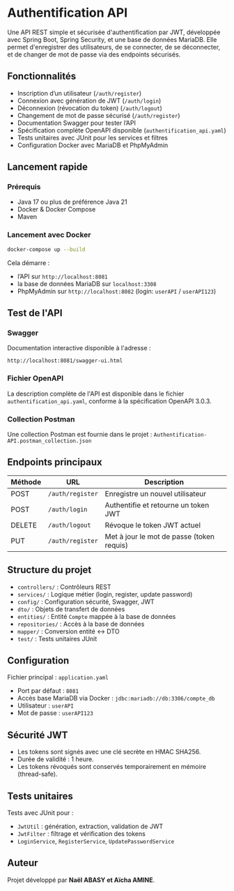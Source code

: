 # Authentification API

Une API REST simple et sécurisée d'authentification par JWT, développée avec Spring Boot, Spring Security, et une base de données MariaDB. Elle permet d'enregistrer des utilisateurs, de se connecter, de se déconnecter, et de changer de mot de passe via des endpoints sécurisés.

## Fonctionnalités

- Inscription d’un utilisateur (`/auth/register`)
- Connexion avec génération de JWT (`/auth/login`)
- Déconnexion (révocation du token) (`/auth/logout`)
- Changement de mot de passe sécurisé (`/auth/register`)
- Documentation Swagger pour tester l’API
- Spécification complète OpenAPI disponible (`authentification_api.yaml`)
- Tests unitaires avec JUnit pour les services et filtres
- Configuration Docker avec MariaDB et PhpMyAdmin

## Lancement rapide

### Prérequis

- Java 17 ou plus de préférence Java 21
- Docker & Docker Compose
- Maven

### Lancement avec Docker

```bash
docker-compose up --build
```

Cela démarre :

- l’API sur `http://localhost:8081`
- la base de données MariaDB sur `localhost:3308`
- PhpMyAdmin sur `http://localhost:8082` (login: `userAPI` / `userAPI123`)

## Test de l'API

### Swagger

Documentation interactive disponible à l'adresse :

```
http://localhost:8081/swagger-ui.html
```

### Fichier OpenAPI

La description complète de l'API est disponible dans le fichier `authentification_api.yaml`, conforme à la spécification OpenAPI 3.0.3.

### Collection Postman

Une collection Postman est fournie dans le projet : `Authentification-API.postman_collection.json`

## Endpoints principaux

| Méthode | URL              | Description                               |
| ------- | ---------------- | ----------------------------------------- |
| POST    | `/auth/register` | Enregistre un nouvel utilisateur          |
| POST    | `/auth/login`    | Authentifie et retourne un token JWT      |
| DELETE  | `/auth/logout`   | Révoque le token JWT actuel               |
| PUT     | `/auth/register` | Met à jour le mot de passe (token requis) |

## Structure du projet

- `controllers/` : Contrôleurs REST
- `services/` : Logique métier (login, register, update password)
- `config/` : Configuration sécurité, Swagger, JWT
- `dto/` : Objets de transfert de données
- `entities/` : Entité `Compte` mappée à la base de données
- `repositories/` : Accès à la base de données
- `mapper/` : Conversion entité ↔ DTO
- `test/` : Tests unitaires JUnit

## Configuration

Fichier principal : `application.yaml`

- Port par défaut : `8081`
- Accès base MariaDB via Docker : `jdbc:mariadb://db:3306/compte_db`
- Utilisateur : `userAPI`
- Mot de passe : `userAPI123`

## Sécurité JWT

- Les tokens sont signés avec une clé secrète en HMAC SHA256.
- Durée de validité : 1 heure.
- Les tokens révoqués sont conservés temporairement en mémoire (thread-safe).

## Tests unitaires

Tests avec JUnit pour :

- `JwtUtil` : génération, extraction, validation de JWT
- `JwtFilter` : filtrage et vérification des tokens
- `LoginService`, `RegisterService`, `UpdatePasswordService`

## Auteur

Projet développé par **Naël ABASY et Aïcha AMINE**.

